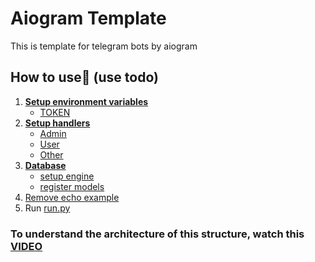 # Aiogram Template
This is template for telegram bots by aiogram

## **How to use🤔 (use todo)**
1. [**Setup environment variables**](https://stackoverflow.com/questions/42708389/how-to-set-environment-variables-in-pycharm)
   - [TOKEN](https://telegram.me/BotFather)
2. [**Setup handlers**](bot/handlers)
   - [Admin](bot/handlers/admin/main.py)
   - [User](bot/handlers/user/main.py)
   - [Other](bot/handlers/other.py)
3. [**Database**]()
   - [setup engine](bot/database/main.py)
   - [register models](bot/database/models/main.py)
4. [Remove echo example](bot/handlers/other.py)
5. Run [run.py](run.py)

### To understand the architecture of this structure, watch this [VIDEO](https://www.youtube.com/watch?v=W-0YoEYBSwU&t=23s)
